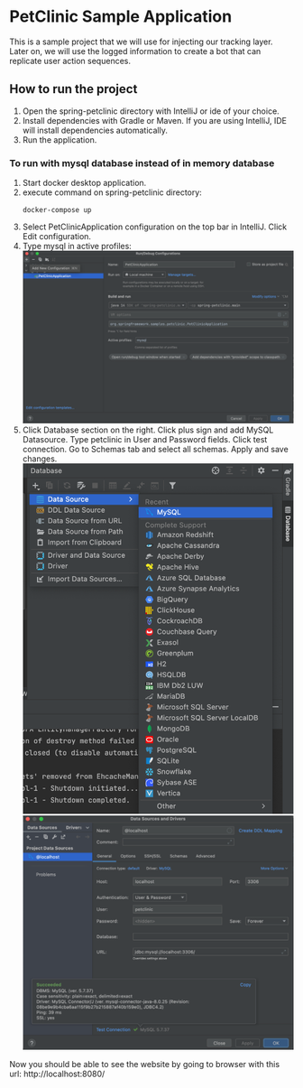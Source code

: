 # PetClinic Sample Application

This is a sample project that we will use for injecting our tracking layer. 
Later on, we will use the logged information to create a bot that can replicate user action sequences.

## How to run the project

1. Open the spring-petclinic directory with IntelliJ or ide of your choice.
2. Install dependencies with Gradle or Maven. If you are using IntelliJ, IDE will install dependencies automatically.
3. Run the application.

### To run with mysql database instead of in memory database

1. Start docker desktop application.
2. execute command on spring-petclinic directory:
    ```
    docker-compose up
    ```
3. Select PetClinicApplication configuration on the top bar in IntelliJ. Click Edit configuration.
4. Type mysql in active profiles:
   <img width="1042" src="./spring-petclinic/resources/application-profile.png">
5. Click Database section on the right. Click plus sign and add MySQL Datasource. 
   Type petclinic in User and Password fields. 
   Click test connection. Go to Schemas tab and select all schemas. Apply and save changes.
   <img width="1042" src="./spring-petclinic/resources/add-datasource.png">
   <img width="1042" src="./spring-petclinic/resources/datasource-configuration.png">


Now you should be able to see the website by going to browser with this url:
http://localhost:8080/